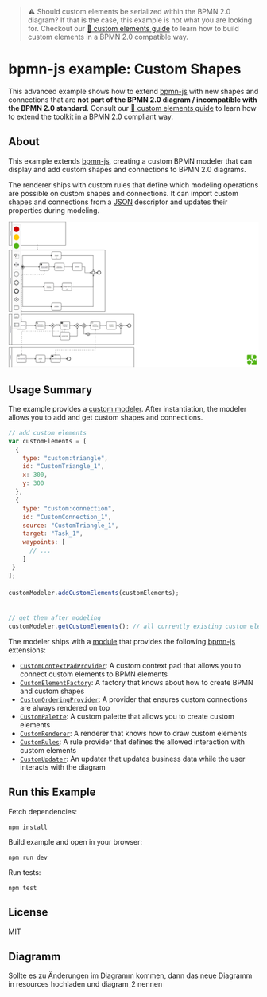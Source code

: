 > :warning: Should custom elements be serialized within the BPMN 2.0 diagram? If that is the case, this example is not what you are looking for. Checkout our [:notebook: custom elements guide](https://github.com/bpmn-io/bpmn-js-examples/tree/master/custom-elements) to learn how to build custom elements in a BPMN 2.0 compatible way.


# bpmn-js example: Custom Shapes

This advanced example shows how to extend [bpmn-js](https://github.com/bpmn-io/bpmn-js) with new shapes and connections that are __not part of the BPMN 2.0 diagram / incompatible with the BPMN 2.0 standard__. Consult our [:notebook: custom elements guide](https://github.com/bpmn-io/bpmn-js-examples/tree/master/custom-elements) to learn how to extend the toolkit in a BPMN 2.0 compliant way.

## About

This example extends [bpmn-js](https://github.com/bpmn-io/bpmn-js), creating a custom BPMN modeler that can display and add custom shapes and connections to BPMN 2.0 diagrams.

The renderer ships with custom rules that define which modeling operations are possible on custom shapes and connections.
It can import custom shapes and connections from a [JSON](http://json.org/) descriptor and updates their properties during modeling.

![demo application screenshot](docs/screenshot.PNG "bpmn-js custom elements example")


## Usage Summary

The example provides a [custom modeler](https://github.com/bpmn-io/bpmn-js-examples/blob/master/custom-elements/app/custom-modeler/index.js). After instantiation, the modeler allows you to add and get custom shapes and connections.

```javascript
// add custom elements
var customElements = [
  {
    type: "custom:triangle",
    id: "CustomTriangle_1",
    x: 300,
    y: 300
  },
  {
    type: "custom:connection",
    id: "CustomConnection_1",
    source: "CustomTriangle_1",
    target: "Task_1",
    waypoints: [
      // ...
    ]
 }
];

customModeler.addCustomElements(customElements);


// get them after modeling
customModeler.getCustomElements(); // all currently existing custom elements
```

The modeler ships with a [module](https://github.com/bpmn-io/bpmn-js-examples/blob/master/custom-elements/app/custom-modeler/custom/index.js) that provides the following [bpmn-js](https://github.com/bpmn-io/bpmn-js) extensions:

* [`CustomContextPadProvider`](app/custom-modeler/custom/CustomContextPadProvider.js): A custom context pad that allows you to connect custom elements to BPMN elements
* [`CustomElementFactory`](app/custom-modeler/custom/CustomElementFactory.js): A factory that knows about how to create BPMN and custom shapes
* [`CustomOrderingProvider`](app/custom-modeler/custom/CustomOrderingProvider.js): A provider that ensures custom connections are always rendered on top
* [`CustomPalette`](app/custom-modeler/custom/CustomPalette.js): A custom palette that allows you to create custom elements
* [`CustomRenderer`](app/custom-modeler/custom/CustomRenderer.js): A renderer that knows how to draw custom elements
* [`CustomRules`](app/custom-modeler/custom/CustomRules.js): A rule provider that defines the allowed interaction with custom elements
* [`CustomUpdater`](app/custom-modeler/custom/CustomUpdater.js): An updater that updates business data while the user interacts with the diagram


## Run this Example

Fetch dependencies:

```
npm install
```

Build example and open in your browser:

```
npm run dev
```

Run tests:

```
npm test
```

## License

MIT

## Diagramm

Sollte es zu Änderungen im Diagramm kommen, dann das neue Diagramm in resources hochladen und diagram_2 nennen
